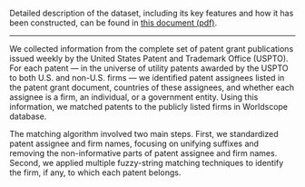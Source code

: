 Detailed description of the dataset, including its key features and how it has been constructed, can be found in <a href="/documents/DataConstructionDetails_v01.pdf"> this document (pdf)</a>.

<hr>

We collected information from the complete set of patent grant publications issued weekly by the United States Patent and Trademark Office (USPTO). For each patent — in the universe of utility patents awarded by the USPTO to both U.S. and non-U.S. firms — we identified patent assignees listed in the patent grant document, countries of these assignees, and whether each assignee is a firm, an individual, or a government entity. Using this information, we matched patents to the publicly listed firms in Worldscope database.

The matching algorithm involved two main steps. First, we standardized patent assignee and firm names, focusing on unifying suffixes and removing the non-informative parts of patent assignee and firm names. Second, we applied multiple fuzzy-string matching techniques to identify the firm, if any, to which each patent belongs.
